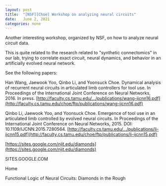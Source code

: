 ```yaml
---
layout: post
title:  "[NSF][Choe] Workshop on analyzing neural circuits"
date:   June 2, 2021
categories: none
---
```


Another interesting workshop, organized by NSF, on how to analyze neural circuit data.

This is quite related to the research related to "synthetic connectomics" in our lab, trying to correlate exact circuit, neural dynamics, and behavior in an artificially evolved neural network. 

See the following papers:

Han Wang, Jaewook Yoo, Qinbo Li, and Yoonsuck Choe. Dynamical analysis of recurrent neural circuits in articulated limb controllers for tool use. In Proceedings of the International Joint Conference on Neural Networks, 2016. In press. [http://faculty.cs.tamu.edu/.../publications/wang-ijcnn16.pdf](http://faculty.cs.tamu.edu/choe/ftp/publications/wang-ijcnn16.pdf)

Qinbo Li, Jaewook Yoo, and Yoonsuck Choe. Emergence of tool use in an articulated limb controlled by evolved neural circuits. In Proceedings of the International Joint Conference on Neural Networks, 2015. DOI: 10.1109/IJCNN.2015.7280564.  [http://faculty.cs.tamu.edu/.../publications/li-ijcnn15.pdf](http://faculty.cs.tamu.edu/choe/ftp/publications/li-ijcnn15.pdf)

[https://sites.google.com/njit.edu/diamonds](https://sites.google.com/njit.edu/diamonds)






SITES.GOOGLE.COM




Home

Functional Logic of Neural Circuits: Diamonds in the Rough



 

